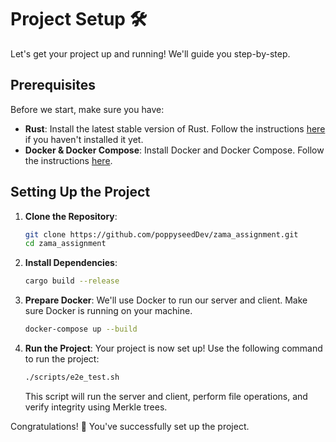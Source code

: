 # Project Setup 🛠️

Let's get your project up and running! We'll guide you step-by-step.

## Prerequisites

Before we start, make sure you have:

- **Rust**: Install the latest stable version of Rust. Follow the instructions [here](https://www.rust-lang.org/tools/install) if you haven't installed it yet.
- **Docker & Docker Compose**: Install Docker and Docker Compose. Follow the instructions [here](https://docs.docker.com/get-docker/).

## Setting Up the Project

1. **Clone the Repository**:
   ```bash
   git clone https://github.com/poppyseedDev/zama_assignment.git
   cd zama_assignment
   ```

2. **Install Dependencies**:
   ```bash
   cargo build --release
   ```

3. **Prepare Docker**:
   We'll use Docker to run our server and client. Make sure Docker is running on your machine.
   ```bash
   docker-compose up --build
   ```

4. **Run the Project**:
   Your project is now set up! Use the following command to run the project:
   ```bash
   ./scripts/e2e_test.sh
   ```
   This script will run the server and client, perform file operations, and verify integrity using Merkle trees.

Congratulations! 🎉 You've successfully set up the project.
